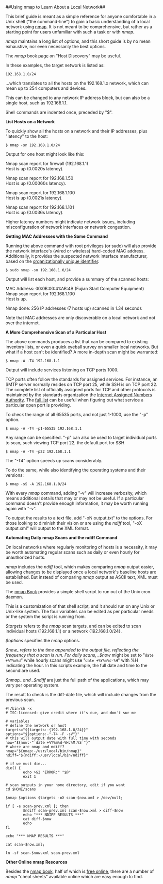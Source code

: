##Using nmap to Learn About a Local Network##

This brief guide is meant as a simple reference for anyone comfortable in a Unix shell ("the command-line") to gain a basic understanding of a local network using [nmap](https://nmap.org/). It is not meant to be comprehensive, but rather as a starting point for users unfamiliar with such a task or with _nmap_.

_nmap_ maintains a long list of options, and this short guide is by no mean exhaustive, nor even necessarily the best options.

The _nmap_ book [page](https://nmap.org/book/man-host-discovery.html) on "Host Discovery" may be useful.

In these examples, the target network is listed as:

	192.168.1.0/24

...which translates to all the hosts on the 192.168.1.x network, which can mean up to 254 computers and devices.

This can be changed to any network IP address block, but can also be a single host, such as 192.168.1.1.

Shell commands are indented once, preceded by "$".

__List Hosts on a Network__

To quickly show all the hosts on a network and their IP addresses, plus "latency" to the host:

	$ nmap -sn 192.168.1.0/24

Output for one host might look like this:

Nmap scan report for firewall (192.168.1.1)  
Host is up (0.0020s latency).

Nmap scan report for 192.168.1.50  
Host is up (0.00060s latency).

Nmap scan report for 192.168.1.100  
Host is up (0.0021s latency).

Nmap scan report for 192.168.1.101  
Host is up (0.0036s latency).

Higher latency numbers might indicate network issues, including misconfiguration of network interfaces or network congestion.

__Getting MAC Addresses with the Same Command__

Running the above command with root privileges (or sudo) will also provide the network interface's (wired or wireless) hard-coded MAC address. Additionally, it provides the suspected network interface manufacturer, based on the [organizationally unique identifier](http://standards-oui.ieee.org/oui.txt).

	$ sudo nmap -sn 192.168.1.0/24

Output will list each host, and provide a summary of the scanned hosts:

MAC Address: 00:0B:00:41:AB:4B (Fujian Start Computer Equipment)  
Nmap scan report for 192.168.1.100  
Host is up.  

Nmap done: 256 IP addresses (7 hosts up) scanned in 1.34 seconds

Note that MAC addresses are only discoverable on a local network and not over the internet.

__A More Comprehensive Scan of a Particular Host__

The above commands produces a list that can be compared to existing inventory lists, or even a quick eyeball survey on smaller local networks. But what if a host can't be identified? A more in-depth scan might be warranted:

	$ nmap -A -T4 192.168.1.1

Output will include services listening on TCP ports 1000.

TCP ports often follow the standards for assigned services. For instance, an SMTP server normally resides on TCP port 25, while SSH is on TCP port 22. The complete list of officially assigned ports for TCP and other protocols is maintained by the standards organization the [Internet Assigned Numbers Authority](https://www.iana.org/). The [full list](https://www.iana.org/assignments/service-names-port-numbers/service-names-port-numbers.txt) can be useful when figuring out what service a particular open port is providing.

To check the range of all 65535 ports, and not just 1-1000, use the "-p" option.

	$ nmap -A -T4 -p1-65535 192.168.1.1

Any range can be specified. "-p" can also be used to target individual ports to scan, such viewing TCP port 22, the default port for SSH.

	$ nmap -A -T4 -p22 192.168.1.1

The "-T4" option speeds up scans considerably.

To do the same, while also identifying the operating systems and their versions:

	$ nmap -sS -A 192.168.1.0/24

With every _nmap_ command, adding "-v" will increase verbosity, which means additional details that may or may not be useful. If a particular command doesn't provide enough information, it may be worth running again with "-v".

To output the results to a text file, add "-oN output.txt" to the options. For those looking to diminish their vision or are using the _ndiff_ tool, "-oX output.xml" will output to the XML format.

__Automating Daily nmap Scans and the ndiff Command__

On local networks where regularly monitoring of hosts is a necessity, it may be worth automating regular scans such as daily or even hourly for unauthorized hosts.

_nmap_ includes the _ndiff_ tool, which makes comparing _nmap_ output easier, allowing changes to be displayed once a local network's baseline hosts are established. But instead of comparing _nmap_ output as ASCII text, XML must be used.

The [nmap Book](https://nmap.org/book/ndiff-man-periodic.html) provides a simple shell script to run out of the Unix cron daemon.

This is a customization of that shell script, and it should run on any Unix or Unix-like system. The four variables can be edited as per particular needs or the system the script is running from.

_$targets_ refers to the _nmap_ scan targets, and can be edited to scan individual hosts {192.168.1.1} or a network {192.168.1.0/24}.

_$options_ specifies the _nmap_ options.

_$now_ refers to the time appended to the output file, reflecting the frequency that a scan is run. For daily scans, _$now_ might be set to "`date +%Y%m%d`" while hourly scans might use "`date +%Y%m%d-%H`" with %H indicating the hour. In this scripts example, the full date and time to the second are used.

_$nmap_  and _$ndiff_ are just the full path of the applications, which may vary per operating system.

The result to check is the diff-date file, which will include changes from the previous scan.

```
#!/bin/sh -x
# ISC-licensed: give credit where it's due, and don't sue me

# variables
# define the network or host
targets="${targets:-{192.168.1.0/24}}"
options="${options:-"-T4 -F -sV"}"
# this will output date with full time with seconds
now="${now:-"`date +%Y%m%d-%H:%M:%S`"}"
# where are nmap and ndiff?
nmap="${nmap:-/usr/local/bin/nmap}"
ndiff="${ndiff:-/usr/local/bin/ndiff}"

# if we must die...
die() {
        echo >&2 "ERROR:" "$@"
        exit 1

# scan outputs in your home directory, edit if you want
cd $HOME/scans

$nmap $options $targets -oX scan-$now.xml > /dev/null;

if [ -e scan-prev.xml ]; then
        $ndiff scan-prev.xml scan-$now.xml > diff-$now
        echo "*** NDIFF RESULTS ***"
        cat diff-$now
        echo
fi

echo "*** NMAP RESULTS ***"

cat scan-$now.xml;

ln -sf scan-$now.xml scan-prev.xml
```

__Other Online nmap Resources__

Besides the [nmap book](https://nmap.org/book/), half of which is [free online](https://nmap.org/book/toc.html), there are a number of _nmap_ "cheat sheets" available online which are easy enough to find.
